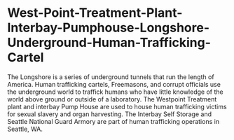 # West-Point-Treatment-Plant-Interbay-Pumphouse-Longshore-Underground-Human-Trafficking-Cartel
The Longshore is a series of underground tunnels that run the length of America. Human trafficking cartels, Freemasons, and corrupt officials use the underground world to traffick humans who have little knowledge of the world above ground or outside of a laboratory. The Westpoint Treatment plant and interbay Pump House are used to house human trafficking victims for sexual slavery and organ harvesting. The Interbay Self Storage and Seattle National Guard Armory are part of human trafficking operations in Seattle, WA.

